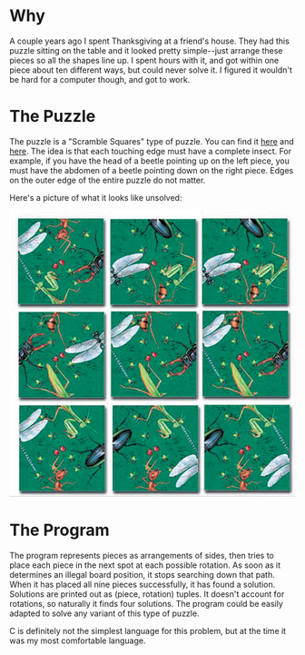 
# Why

A couple years ago I spent Thanksgiving at a friend's house. They had this puzzle sitting on the
table and it looked pretty simple--just arrange these pieces so all the shapes line up. I spent
hours with it, and got within one piece about ten different ways, but could never solve it. I
figured it wouldn't be hard for a computer though, and got to work.

# The Puzzle

The puzzle is a "Scramble Squares" type of puzzle. You can find it
[here](https://www.puzzlewarehouse.com/Insects-10028ss.html) and
[here](https://www.amazon.com/B-Dazzle-10028-Scramble-Squares-Insects/dp/B000021Z0S). The idea is
that each touching edge must have a complete insect. For example, if you have the head of a beetle
pointing up on the left piece, you must have the abdomen of a beetle pointing down on the right
piece. Edges on the outer edge of the entire puzzle do not matter.

Here's a picture of what it looks like unsolved:

![image](images/puzzle.jpg)

# The Program

The program represents pieces as arrangements of sides, then tries to place each piece in the next
spot at each possible rotation. As soon as it determines an illegal board position, it stops
searching down that path. When it has placed all nine pieces successfully, it has found a solution.
Solutions are printed out as (piece, rotation) tuples. It doesn't account for rotations, so
naturally it finds four solutions. The program could be easily adapted to solve any variant of this
type of puzzle.

C is definitely not the simplest language for this problem, but at the time it was my most
comfortable language.
